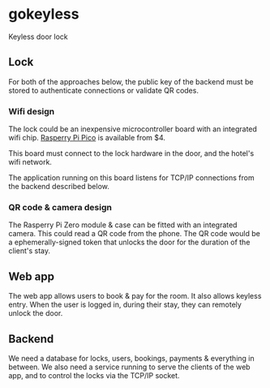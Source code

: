 # gokeyless
Keyless door lock

## Lock

For both of the approaches below, the public key of the backend must be stored to authenticate connections or validate QR codes.

### Wifi design
The lock could be an inexpensive microcontroller board with an integrated wifi chip.
[Rasperry Pi Pico](https://www.raspberrypi.com/products/raspberry-pi-pico/) is available from $4.

This board must connect to the lock hardware in the door, and the hotel's wifi network.

The application running on this board listens for TCP/IP connections from the backend described below.

### QR code & camera design
The Rasperry Pi Zero module & case can be fitted with an integrated camera. This could read a QR code from the phone.
The QR code would be a ephemerally-signed token that unlocks the door for the duration of the client's stay.

## Web app
The web app allows users to book & pay for the room.
It also allows keyless entry.
When the user is logged in, during their stay, they can remotely unlock the door.

## Backend
We need a database for locks, users, bookings, payments & everything in between.
We also need a service running to serve the clients of the web app, and to control the locks via the TCP/IP socket.
